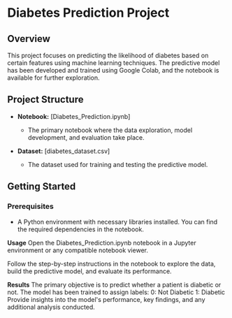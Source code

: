 # Diabetes Prediction Project

## Overview

This project focuses on predicting the likelihood of diabetes based on certain features using machine learning techniques. The predictive model has been developed and trained using Google Colab, and the notebook is available for further exploration.

## Project Structure

- **Notebook:** [Diabetes_Prediction.ipynb]
  - The primary notebook where the data exploration, model development, and evaluation take place.
  
- **Dataset:** [diabetes_dataset.csv]
  - The dataset used for training and testing the predictive model.

## Getting Started

### Prerequisites

- A Python environment with necessary libraries installed. You can find the required dependencies in the notebook.

**Usage**
Open the Diabetes_Prediction.ipynb notebook in a Jupyter environment or any compatible notebook viewer.

Follow the step-by-step instructions in the notebook to explore the data, build the predictive model, and evaluate its performance.

**Results**
The primary objective is to predict whether a patient is diabetic or not.
The model has been trained to assign labels:
0: Not Diabetic
1: Diabetic
Provide insights into the model's performance, key findings, and any additional analysis conducted.

